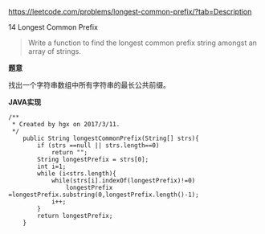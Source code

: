 https://leetcode.com/problems/longest-common-prefix/?tab=Description

14 Longest Common Prefix

> Write a function to find the longest common prefix string amongst an array of strings.

**题意**

找出一个字符串数组中所有字符串的最长公共前缀。

**JAVA实现**


```
/**
 * Created by hgx on 2017/3/11.
 */
    public String longestCommonPrefix(String[] strs){
        if (strs ==null || strs.length==0)
            return "";
        String longestPrefix = strs[0];
        int i=1;
        while (i<strs.length){
            while(strs[i].indexOf(longestPrefix)!=0)
                longestPrefix =longestPrefix.substring(0,longestPrefix.length()-1);
            i++;
        }
        return longestPrefix;
    }
```
